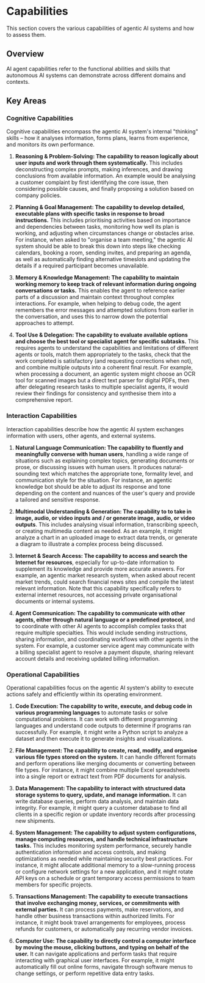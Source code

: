 # Capabilities



This section covers the various capabilities of agentic AI systems and how to assess them.

## Overview

AI agent capabilities refer to the functional abilities and skills that autonomous AI systems can demonstrate across different domains and contexts.

## Key Areas

### Cognitive Capabilities

Cognitive capabilities encompass the agentic AI system's internal "thinking" skills – how it analyses information, forms plans, learns from experience, and monitors its own performance.

1. **Reasoning & Problem-Solving: The capability to reason logically about user inputs and work through them systematically.** This includes deconstructing complex prompts, making inferences, and drawing conclusions from available information. An example would be analysing a customer complaint by first identifying the core issue, then considering possible causes, and finally proposing a solution based on company policies.

2. **Planning & Goal Management: The capability to develop detailed, executable plans with specific tasks in response to broad instructions.** This includes prioritising activities based on importance and dependencies between tasks, monitoring how well its plan is working, and adjusting when circumstances change or obstacles arise. For instance, when asked to "organise a team meeting," the agentic AI system should be able to break this down into steps like checking calendars, booking a room, sending invites, and preparing an agenda, as well as automatically finding alternative timeslots and updating the details if a required participant becomes unavailable.

3. **Memory & Knowledge Management: The capability to maintain working memory to keep track of relevant information during ongoing conversations or tasks.** This enables the agent to reference earlier parts of a discussion and maintain context throughout complex interactions. For example, when helping to debug code, the agent remembers the error messages and attempted solutions from earlier in the conversation, and uses this to narrow down the potential approaches to attempt.

4. **Tool Use & Delegation: The capability to evaluate available options and choose the best tool or specialist agent for specific subtasks.** This requires agents to understand the capabilities and limitations of different agents or tools, match them appropriately to the tasks, check that the work completed is satisfactory (and requesting corrections when not), and combine multiple outputs into a coherent final result. For example, when processing a document, an agentic system might choose an OCR tool for scanned images but a direct text parser for digital PDFs, then after delegating research tasks to multiple specialist agents, it would review their findings for consistency and synthesise them into a comprehensive report.

### Interaction Capabilities

Interaction capabilities describe how the agentic AI system exchanges information with users, other agents, and external systems.

1. **Natural Language Communication: The capability to fluently and meaningfully converse with human users**, handling a wide range of situations such as explaining complex topics, generating documents or prose, or discussing issues with human users. It produces natural-sounding text which matches the appropriate tone, formality level, and communication style for the situation. For instance, an agentic knowledge bot should be able to adjust its response and tone depending on the content and nuances of the user's query and provide a tailored and sensitive response.

2. **Multimodal Understanding & Generation: The capability to to take in image, audio, or video inputs and / or generate image, audio, or video outputs**. This includes analysing visual information, transcribing speech, or creating multimedia content as needed. As an example, it might analyze a chart in an uploaded image to extract data trends, or generate a diagram to illustrate a complex process being discussed.

3. **Internet & Search Access: The capability to access and search the Internet for resources**, especially for up-to-date information to supplement its knowledge and provide more accurate answers. For example, an agentic market research system, when asked about recent market trends, could search financial news sites and compile the latest relevant information. Note that this capability specifically refers to external internet resources, not accessing private organisational documents or internal systems.

4. **Agent Communication: The capability to communicate with other agents, either through natural language or a predefined protocol**, and to coordinate with other AI agents to accomplish complex tasks that require multiple specialties. This would include sending instructions, sharing information, and coordinating workflows with other agents in the system. For example, a customer service agent may communicate with a billing specialist agent to resolve a payment dispute, sharing relevant account details and receiving updated billing information.

### Operational Capabilities

Operational capabilities focus on the agentic AI system's ability to execute actions safely and efficiently within its operating environment.

1. **Code Execution: The capability to write, execute, and debug code in various programming languages** to automate tasks or solve computational problems. It can work with different programming languages and understand code outputs to determine if programs ran successfully. For example, it might write a Python script to analyze a dataset and then execute it to generate insights and visualizations.

2. **File Management: The capability to create, read, modify, and organise various file types stored on the system.** It can handle different formats and perform operations like merging documents or converting between file types. For instance, it might combine multiple Excel spreadsheets into a single report or extract text from PDF documents for analysis.

3. **Data Management: The capability to interact with structured data storage systems to query, update, and manage information.** It can write database queries, perform data analysis, and maintain data integrity. For example, it might query a customer database to find all clients in a specific region or update inventory records after processing new shipments.

4. **System Management: The capability to adjust system configurations, manage computing resources, and handle technical infrastructure tasks.** This includes monitoring system performance, securely handle authentication information and access controls, and making optimizations as needed while maintaining security best practices. For instance, it might allocate additional memory to a slow-running process or configure network settings for a new application, and it might rotate API keys on a schedule or grant temporary access permissions to team members for specific projects.

5. **Transactions Management: The capability to execute transactions that involve exchanging money, services, or commitments with external parties.** It can process payments, make reservations, and handle other business transactions within authorized limits. For instance, it might book travel arrangements for employees, process refunds for customers, or automatically pay recurring vendor invoices.

6. **Computer Use: The capability to directly control a computer interface by moving the mouse, clicking buttons, and typing on behalf of the user.** It can navigate applications and perform tasks that require interacting with graphical user interfaces. For example, it might automatically fill out online forms, navigate through software menus to change settings, or perform repetitive data entry tasks.
